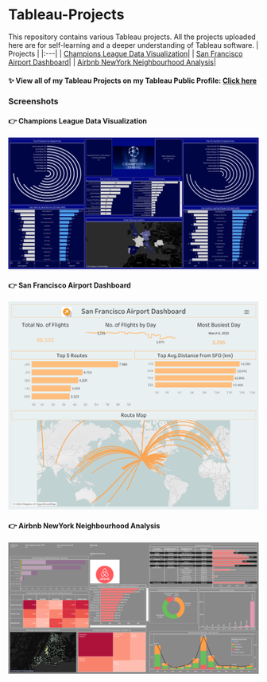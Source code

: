 # Tableau-Projects
This repository contains various Tableau projects. All the projects uploaded here are for self-learning and a deeper understanding of Tableau software. 
| Projects | 
|:---|
| [Champions League Data Visualization](https://public.tableau.com/app/profile/arvindjit.singh/viz/Dashboard_ChampionsLeague_22-23/Dashboard1)|
| [San Francisco Airport Dashboard](https://public.tableau.com/app/profile/arvindjit.singh/viz/Dashboard-SanFranciscoAirportData/FinalDashboard)| 
| [Airbnb NewYork Neighbourhood Analysis](https://public.tableau.com/app/profile/arvindjit.singh/viz/Practice-AirbnbNewYorkdata-Dashboard/Dashboard1)| 

#### :sparkles: View all of my Tableau Projects on my Tableau Public Profile: [Click here](https://public.tableau.com/app/profile/arvindjit.singh/)

### Screenshots
#### :point_right: Champions League Data Visualization
![image](https://github.com/arvindjit03/Tableau-Projects/blob/main/Champions%20League%20Data%20visualization/CLviz.png)
#### :point_right: San Francisco Airport Dashboard
![image](https://github.com/arvindjit03/Tableau-Projects/blob/main/San%20Francisco%20Airport%20Dashboard/Final%20Dashboard.png)
#### :point_right: Airbnb NewYork Neighbourhood Analysis
![image](https://github.com/arvindjit03/Tableau-Projects/blob/main/Airbnb%20NewYork%20Neighbourhood%20Analysis/Airbnb%20Data%20Analysis.png)
